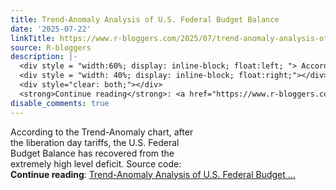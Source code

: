 ```yaml
---
title: Trend-Anomaly Analysis of U.S. Federal Budget Balance
date: '2025-07-22'
linkTitle: https://www.r-bloggers.com/2025/07/trend-anomaly-analysis-of-u-s-federal-budget-balance/
source: R-bloggers
description: |-
  <div style = "width:60%; display: inline-block; float:left; "> According to the Trend-Anomaly chart, after the liberation day tariffs, the U.S. Federal Budget Balance has recovered from the extremely high level deficit. Source code:</div>
  <div style = "width: 40%; display: inline-block; float:right;"></div>
  <div style="clear: both;"></div>
  <strong>Continue reading</strong>: <a href="https://www.r-bloggers.com/2025/07/trend-anomaly-analysis-of-u-s-federal-budget-balance/">Trend-Anomaly Analysis of U.S. Federal Budget ...
disable_comments: true
---
```

<div style = "width:60%; display: inline-block; float:left; "> According to the Trend-Anomaly chart, after the liberation day tariffs, the U.S. Federal Budget Balance has recovered from the extremely high level deficit. Source code:</div>
<div style = "width: 40%; display: inline-block; float:right;"></div>
<div style="clear: both;"></div>
<strong>Continue reading</strong>: <a href="https://www.r-bloggers.com/2025/07/trend-anomaly-analysis-of-u-s-federal-budget-balance/">Trend-Anomaly Analysis of U.S. Federal Budget ...
